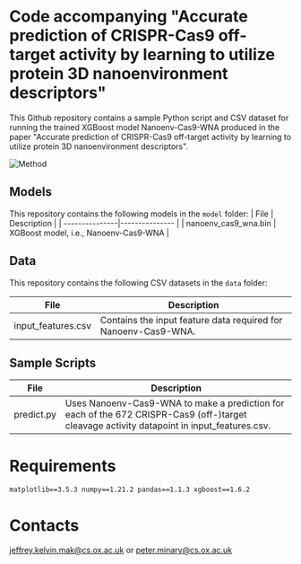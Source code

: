 # Code accompanying "Accurate prediction of CRISPR-Cas9 off-target activity by learning to utilize protein 3D nanoenvironment descriptors"

This Github repository contains a sample Python script and CSV dataset for running the trained XGBoost model Nanoenv-Cas9-WNA produced in the paper "Accurate prediction of CRISPR-Cas9 off-target activity by learning to utilize protein 3D nanoenvironment descriptors".

![Method](figure1.png)

## Models
This repository contains the following models in the ```model``` folder:
|      File      |  Description   |
| ---------------|--------------- |
| nanoenv_cas9_wna.bin | XGBoost model, i.e., Nanoenv-Cas9-WNA |

## Data
This repository contains the following CSV datasets in the ```data``` folder:

| File | Description |
| --------------|------------ |
| input_features.csv | Contains the input feature data required for Nanoenv-Cas9-WNA. |

## Sample Scripts

| File  | Description |
| -------|------------- |
| predict.py | Uses Nanoenv-Cas9-WNA to make a prediction for each of the 672 CRISPR-Cas9 (off-)target cleavage activity datapoint in input_features.csv. |

# Requirements
```matplotlib==3.5.3 numpy==1.21.2 pandas==1.1.3 xgboost==1.6.2```

# Contacts
jeffrey.kelvin.mak@cs.ox.ac.uk or peter.minary@cs.ox.ac.uk
